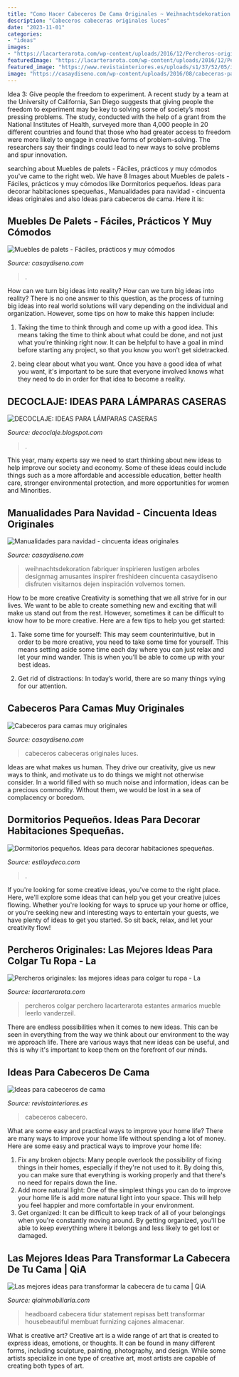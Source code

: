 ```yaml
---
title: "Como Hacer Cabeceros De Cama Originales ~ Weihnachtsdekoration Fabriquer Inspirieren Lustigen Arboles Designmag Amusantes Inspirer Freshideen Cincuenta Casaydiseno Disfruten Visitarnos Dejen Inspiración Volvemos Tomen"
description: "Cabeceros cabeceras originales luces"
date: "2023-11-01"
categories:
- "ideas"
images:
- "https://lacarterarota.com/wp-content/uploads/2016/12/Percheros-originales-10-e1482934007303.jpg"
featuredImage: "https://lacarterarota.com/wp-content/uploads/2016/12/Percheros-originales-10-e1482934007303.jpg"
featured_image: "https://www.revistainteriores.es/uploads/s1/37/52/05/ideas-para-cabeceros-de-cama-Maisons-du-Monde.jpg"
image: "https://casaydiseno.com/wp-content/uploads/2016/08/cabeceras-para-camas-iluminadas.jpg"
---
```



Idea 3: Give people the freedom to experiment.
A recent study by a team at the University of California, San Diego suggests that giving people the freedom to experiment may be key to solving some of society’s most pressing problems. The study, conducted with the help of a grant from the National Institutes of Health, surveyed more than 4,000 people in 20 different countries and found that those who had greater access to freedom were more likely to engage in creative forms of problem-solving. The researchers say their findings could lead to new ways to solve problems and spur innovation.

	

		
searching about Muebles de palets - Fáciles, prácticos y muy cómodos you've came to the right web. We have 8 Images about Muebles de palets - Fáciles, prácticos y muy cómodos like Dormitorios pequeños. Ideas para decorar habitaciones spequeñas., Manualidades para navidad - cincuenta ideas originales and also Ideas para cabeceros de cama. Here it is:
		
    
## Muebles De Palets - Fáciles, Prácticos Y Muy Cómodos

<img loading=lazy src="https://casaydiseno.com/wp-content/uploads/2015/03/mesa-comedor-palets-madera.jpg" onerror="this.onerror=null;this.src='https://tse3.mm.bing.net/th?id=OIP.4lc_Qn10vNNAhFB4HVsK7AHaGT&amp;pid=15.1';" alt="Muebles de palets - Fáciles, prácticos y muy cómodos">

_Source: casaydiseno.com_

>. 

	

How can we turn big ideas into reality?
How can we turn big ideas into reality? There is no one answer to this question, as the process of turning big ideas into real world solutions will vary depending on the individual and organization. However, some tips on how to make this happen include:
1) Taking the time to think through and come up with a good idea. This means taking the time to think about what could be done, and not just what you’re thinking right now. It can be helpful to have a goal in mind before starting any project, so that you know you won’t get sidetracked.

2) being clear about what you want. Once you have a good idea of what you want, it's important to be sure that everyone involved knows what they need to do in order for that idea to become a reality.

    
## DECOCLAJE: IDEAS PARA LÁMPARAS CASERAS

<img loading=lazy src="http://3.bp.blogspot.com/-8gT4F6ZfprQ/UqxV_Mlp36I/AAAAAAAAAJE/76QdcD-hxz8/s1600/229940_370974279646227_1038958337_n.jpg" onerror="this.onerror=null;this.src='https://tse3.mm.bing.net/th?id=OIP.LzqZbK0AHgDfxncWY7BNBwHaLd&amp;pid=15.1';" alt="DECOCLAJE: IDEAS PARA LÁMPARAS CASERAS">

_Source: decoclaje.blogspot.com_

>. 

	

This year, many experts say we need to start thinking about new ideas to help improve our society and economy. Some of these ideas could include things such as a more affordable and accessible education, better health care, stronger environmental protection, and more opportunities for women and Minorities.

    
## Manualidades Para Navidad - Cincuenta Ideas Originales

<img loading=lazy src="http://casaydiseno.com/wp-content/uploads/2015/08/bonitas-manualidades-para-navidad.jpg" onerror="this.onerror=null;this.src='https://tse4.mm.bing.net/th?id=OIP.UbcTjopUAcxvTxZlZYHGPAHaHa&amp;pid=15.1';" alt="Manualidades para navidad - cincuenta ideas originales">

_Source: casaydiseno.com_

>weihnachtsdekoration fabriquer inspirieren lustigen arboles designmag amusantes inspirer freshideen cincuenta casaydiseno disfruten visitarnos dejen inspiración volvemos tomen. 

	

How to be more creative
Creativity is something that we all strive for in our lives. We want to be able to create something new and exciting that will make us stand out from the rest. However, sometimes it can be difficult to know how to be more creative. Here are a few tips to help you get started:
1. Take some time for yourself: This may seem counterintuitive, but in order to be more creative, you need to take some time for yourself. This means setting aside some time each day where you can just relax and let your mind wander. This is when you’ll be able to come up with your best ideas.

2. Get rid of distractions: In today’s world, there are so many things vying for our attention.

    
## Cabeceros Para Camas Muy Originales

<img loading=lazy src="https://casaydiseno.com/wp-content/uploads/2016/08/cabeceras-para-camas-iluminadas.jpg" onerror="this.onerror=null;this.src='https://tse2.mm.bing.net/th?id=OIP.VLDlvmiF1LQVZ8VWLUbFVQHaE6&amp;pid=15.1';" alt="Cabeceros para camas muy originales">

_Source: casaydiseno.com_

>cabeceros cabeceras originales luces. 

	

Ideas are what makes us human. They drive our creativity, give us new ways to think, and motivate us to do things we might not otherwise consider. In a world filled with so much noise and information, ideas can be a precious commodity. Without them, we would be lost in a sea of complacency or boredom.

    
## Dormitorios Pequeños. Ideas Para Decorar Habitaciones Spequeñas.

<img loading=lazy src="http://www.estiloydeco.com/wp-content/uploads/2017/06/decoracion-de-dormitorios-pequenos-1.jpg" onerror="this.onerror=null;this.src='https://tse4.mm.bing.net/th?id=OIP.UqZmgEVX9DqW4EfqBfFuKQHaJ5&amp;pid=15.1';" alt="Dormitorios pequeños. Ideas para decorar habitaciones spequeñas.">

_Source: estiloydeco.com_

>. 

	

If you're looking for some creative ideas, you've come to the right place. Here, we'll explore some ideas that can help you get your creative juices flowing. Whether you're looking for ways to spruce up your home or office, or you're seeking new and interesting ways to entertain your guests, we have plenty of ideas to get you started. So sit back, relax, and let your creativity flow!

    
## Percheros Originales: Las Mejores Ideas Para Colgar Tu Ropa - La

<img loading=lazy src="https://lacarterarota.com/wp-content/uploads/2016/12/Percheros-originales-10-e1482934007303.jpg" onerror="this.onerror=null;this.src='https://tse3.mm.bing.net/th?id=OIP.6EI9kdmtAUP3sYmUqgavEQAAAA&amp;pid=15.1';" alt="Percheros originales: las mejores ideas para colgar tu ropa - La">

_Source: lacarterarota.com_

>percheros colgar perchero lacarterarota estantes armarios mueble leerlo vanderzeil. 

	

There are endless possibilities when it comes to new ideas. This can be seen in everything from the way we think about our environment to the way we approach life. There are various ways that new ideas can be useful, and this is why it's important to keep them on the forefront of our minds.

    
## Ideas Para Cabeceros De Cama

<img loading=lazy src="https://www.revistainteriores.es/uploads/s1/37/52/05/ideas-para-cabeceros-de-cama-Maisons-du-Monde.jpg" onerror="this.onerror=null;this.src='https://tse4.mm.bing.net/th?id=OIP.tonWgP_4JPXT-jqVTTKTWQHaHa&amp;pid=15.1';" alt="Ideas para cabeceros de cama">

_Source: revistainteriores.es_

>cabeceros cabecero. 

	

What are some easy and practical ways to improve your home life?
There are many ways to improve your home life without spending a lot of money. Here are some easy and practical ways to improve your home life: 
1. Fix any broken objects: Many people overlook the possibility of fixing things in their homes, especially if they're not used to it. By doing this, you can make sure that everything is working properly and that there's no need for repairs down the line. 
2. Add more natural light: One of the simplest things you can do to improve your home life is add more natural light into your space. This will help you feel happier and more comfortable in your environment. 
3. Get organized: It can be difficult to keep track of all of your belongings when you're constantly moving around. By getting organized, you'll be able to keep everything where it belongs and less likely to get lost or damaged.

    
## Las Mejores Ideas Para Transformar La Cabecera De Tu Cama | QiA

<img loading=lazy src="https://qiainmobiliaria.com/images/uploads/1591795052.jpg" onerror="this.onerror=null;this.src='https://tse2.mm.bing.net/th?id=OIP.MvGJQWxFdYn_xtasK4KC3gHaLH&amp;pid=15.1';" alt="Las mejores ideas para transformar la cabecera de tu cama | QiA">

_Source: qiainmobiliaria.com_

>headboard cabecera tidur statement repisas bett transformar housebeautiful membuat furnizing cajones almacenar. 

	

What is creative art?
Creative art is a wide range of art that is created to express ideas, emotions, or thoughts. It can be found in many different forms, including sculpture, painting, photography, and design. While some artists specialize in one type of creative art, most artists are capable of creating both types of art.

